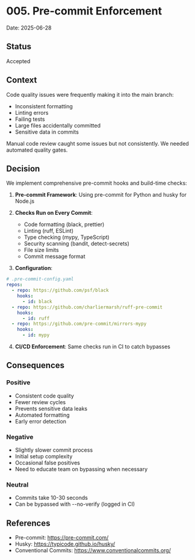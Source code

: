 # 005. Pre-commit Enforcement

Date: 2025-06-28

## Status

Accepted

## Context

Code quality issues were frequently making it into the main branch:
- Inconsistent formatting
- Linting errors
- Failing tests
- Large files accidentally committed
- Sensitive data in commits

Manual code review caught some issues but not consistently. We needed automated quality gates.

## Decision

We implement comprehensive pre-commit hooks and build-time checks:

1. **Pre-commit Framework**: Using pre-commit for Python and husky for Node.js
2. **Checks Run on Every Commit**:
   - Code formatting (black, prettier)
   - Linting (ruff, ESLint)
   - Type checking (mypy, TypeScript)
   - Security scanning (bandit, detect-secrets)
   - File size limits
   - Commit message format

3. **Configuration**:
```yaml
# .pre-commit-config.yaml
repos:
  - repo: https://github.com/psf/black
    hooks:
      - id: black
  - repo: https://github.com/charliermarsh/ruff-pre-commit
    hooks:
      - id: ruff
  - repo: https://github.com/pre-commit/mirrors-mypy
    hooks:
      - id: mypy
```

4. **CI/CD Enforcement**: Same checks run in CI to catch bypasses

## Consequences

### Positive
- Consistent code quality
- Fewer review cycles
- Prevents sensitive data leaks
- Automated formatting
- Early error detection

### Negative
- Slightly slower commit process
- Initial setup complexity
- Occasional false positives
- Need to educate team on bypassing when necessary

### Neutral
- Commits take 10-30 seconds
- Can be bypassed with --no-verify (logged in CI)

## References

- Pre-commit: https://pre-commit.com/
- Husky: https://typicode.github.io/husky/
- Conventional Commits: https://www.conventionalcommits.org/

